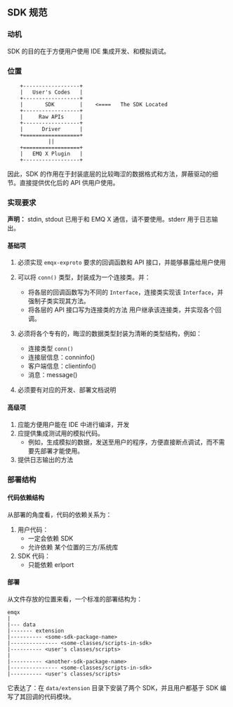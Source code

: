 ## SDK 规范

### 动机

SDK 的目的在于方便用户使用 IDE 集成开发、和模拟调试。

### 位置

```
    +------------------+
    |   User's Codes   |
    +------------------+
    |       SDK        |    <====   The SDK Located
    +------------------+
    |     Raw APIs     |
    +------------------+
    |      Driver      |
    +==================+
             ||
    +==================+
    |   EMQ X Plugin   |
    +------------------+
```

因此，SDK 的作用在于封装底层的比较晦涩的数据格式和方法，屏蔽驱动的细节。直接提供优化后的 API 供用户使用。


### 实现要求

**声明：** stdin, stdout 已用于和 EMQ X 通信，请不要使用。stderr 用于日志输出。

#### 基础项

1. 必须实现 `emqx-exproto` 要求的回调函数和 API 接口，并能够暴露给用户使用
2. 可以将 `conn()` 类型，封装成为一个连接类。并：
   - 将各层的回调函数写为不同的 `Interface`，连接类实现该 `Interface`，并强制子类实现其方法。
   - 将各层的 API 接口写为连接类的方法
   用户继承该连接类，并实现各个回调。

3. 必须将各个专有的，晦涩的数据类型封装为清晰的类型结构，例如：
   - 连接类型 `conn()`
   - 连接层信息：conninfo()
   - 客户端信息：clientinfo()
   - 消息：message()
3. 必须要有对应的开发、部署文档说明

#### 高级项

1. 应能方便用户能在 IDE 中进行编译，开发
2. 应提供集成测试用的模拟代码。
   - 例如，生成模拟的数据，发送至用户的程序，方便直接断点调试，而不需要先部署才能使用。
3. 提供日志输出的方法

### 部署结构

#### 代码依赖结构

从部署的角度看，代码的依赖关系为：

1. 用户代码：
    * 一定会依赖 SDK
    * 允许依赖 某个位置的三方/系统库
2. SDK 代码：
    * 只能依赖 erlport

#### 部署

从文件存放的位置来看，一个标准的部署结构为：

```
emqx
|
|--- data
|------- extension
|---------- <some-sdk-package-name>
|--------------- <some-classes/scripts-in-sdk>
|---------- <user's classes/scripts>
|
|---------- <another-sdk-package-name>
|--------------- <some-classes/scripts-in-sdk>
|---------- <user's classes/scripts>
```

它表达了：在 `data/extension` 目录下安装了两个 SDK，并且用户都基于 SDK 编写了其回调的代码模块。

